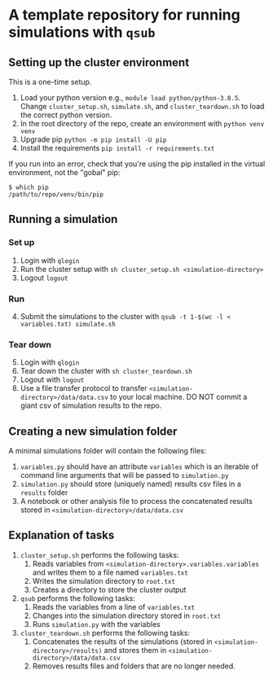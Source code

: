 # A template repository for running simulations with `qsub`

## Setting up the cluster environment

This is a one-time setup.

1. Load your python version e.g., `module load python/python-3.8.5`. Change `cluster_setup.sh`, `simulate.sh`, and `cluster_teardown.sh` to load the correct python version.
2. In the root directory of the repo, create an environment with `python venv venv`
3. Upgrade pip `python -m pip install -U pip`
4. Install the requirements `pip install -r requirements.txt`

If you run into an error, check that you're using the pip installed in the virtual environment, not the "gobal" pip:

```
$ which pip
/path/to/repo/venv/bin/pip
```

## Running a simulation

### Set up

1. Login with `qlogin`
2. Run the cluster setup with `sh cluster_setup.sh <simulation-directory>`
3. Logout `logout`

### Run

4. Submit the simulations to the cluster with `qsub -t 1-$(wc -l < variables.txt) simulate.sh`

### Tear down

5. Login with `qlogin`
6. Tear down the cluster with `sh cluster_teardown.sh`
7. Logout with `logout`
8. Use a file transfer protocol to transfer `<simulation-directory>/data/data.csv` to your local machine. DO NOT commit a giant csv of simulation results to the repo.

## Creating a new simulation folder

A minimal simulations folder will contain the following files:

1. `variables.py` should have an attribute `variables` which is an iterable of command line arguments that will be passed to `simulation.py`
2. `simulation.py` should store (uniquely named) results csv files in a `results` folder
3. A notebook or other analysis file to process the concatenated results stored in `<simulation-directory>/data/data.csv`

## Explanation of tasks

1. `cluster_setup.sh` performs the following tasks:
    1. Reads variables from `<simulation-directory>.variables.variables` and writes them to a file named `variables.txt`
    2. Writes the simulation directory to `root.txt`
    3. Creates a directory to store the cluster output
2. `qsub` performs the following tasks:
    1. Reads the variables from a line of `variables.txt`
    2. Changes into the simulation directory stored in `root.txt`
    3. Runs `simulation.py` with the variables
3. `cluster_teardown.sh` performs the following tasks:
    1. Concatenates the results of the simulations (stored in `<simulation-directory>/results)` and stores them in `<simulation-directory>/data/data.csv`
    2. Removes results files and folders that are no longer needed.
